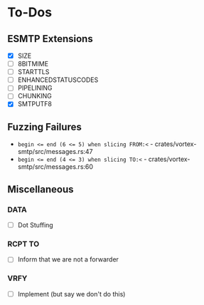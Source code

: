 # To-Dos

## ESMTP Extensions

- [x] SIZE
- [ ] 8BITMIME
- [ ] STARTTLS
- [ ] ENHANCEDSTATUSCODES
- [ ] PIPELINING
- [ ] CHUNKING
- [x] SMTPUTF8

## Fuzzing Failures

- `begin <= end (6 <= 5) when slicing FROM:<` - crates/vortex-smtp/src/messages.rs:47
- `begin <= end (4 <= 3) when slicing TO:<` - crates/vortex-smtp/src/messages.rs:60


## Miscellaneous

### DATA

- [ ] Dot Stuffing

### RCPT TO

- [ ] Inform that we are not a forwarder

### VRFY

- [ ] Implement (but say we don't do this)
